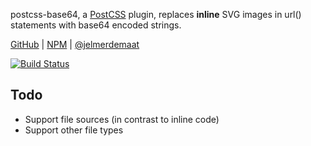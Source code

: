 postcss-base64, a [PostCSS](https://github.com/postcss/postcss/) plugin, replaces **inline** SVG images in url() statements with base64 encoded strings.

[GitHub](https://github.com/jelmerdemaat/postcss-base64) | [NPM](https://www.npmjs.com/package/postcss-base64) | [@jelmerdemaat](https://twitter.com/jelmerdemaat)

[![Build Status](https://travis-ci.org/jelmerdemaat/postcss-base64.svg?branch=master)](https://travis-ci.org/jelmerdemaat/postcss-base64)

## Todo
* Support file sources (in contrast to inline code)
* Support other file types
